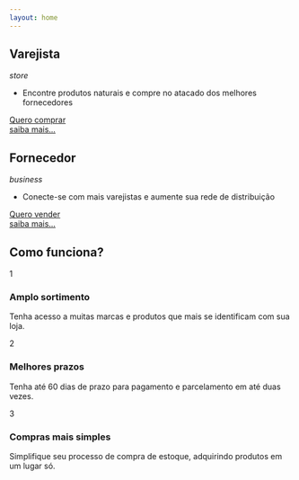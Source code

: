 ```yaml
---
layout: home
---
```

<section id="gnd-cover-image-section">
</section>

<section id="gnd-institutional-activities">
<div class="gnd-institutional-retailer">
  <div class="gnd-institutional-title">
    <h2>Varejista</h2><i class="material-icons">store</i> 
  </div>
  <div class="gnd-institutional-advantages">
    <ul class="gnd-institutional-advantages-list">
      <li>Encontre produtos naturais e compre no atacado dos melhores fornecedores</li>
    </ul>
  </div>
  <div class="gnd-institutional-advantages-links">
    <a id="gnd-signInBtn" class="gnd-sign-in-link" href="#">Quero comprar</a>
  </div>
  <div class="gnd-institutional-learn-more">
    <a href="#">saiba mais...</a>
  </div>
  </div>
  <div class="gnd-institutional-supplier">
    <div class="gnd-institutional-title">
      <h2>Fornecedor</h2><i class="material-icons">business</i>
    </div>
    <div class="gnd-institutional-advantages">
      <ul class="gnd-institutional-advantages-list">
        <li>Conecte-se com mais varejistas e aumente sua rede de distribuição</li>
      </ul>
    </div>
    <div class="gnd-institutional-advantages-links">
      <a id="gnd-signInBtn" class="gnd-sign-in-link" href="#">Quero vender</a>
    </div>
    <div class="gnd-institutional-learn-more">
      <a href="#">saiba mais...</a>
    </div>
  </div>
</section>

<section id="gnd-inspiration">
  <h2 class="gnd-inspiration-title">Como funciona?</h2>
  <div class="gnd-inspiration-item">
    <div class="gnd-inspiration-container">
      <div class="gnd-inspiration-number">
        <span>1</span>
      </div>
      <div class="gnd-inspiration-item-content">
        <div class="gnd-inspiration-item-title">
          <h3>Amplo sortimento</h3>
        </div>
        <div class="gnd-inspiration-item-text">
          <p>Tenha acesso a muitas marcas e produtos que mais se identificam com sua loja.</p>
        </div>
      </div>
    </div>
  </div>
  <div class="gnd-inspiration-item">
    <div class="gnd-inspiration-container">
      <div class="gnd-inspiration-number">
        <span>2</span>
      </div>
      <div class="gnd-inspiration-item-content">
        <div class="gnd-inspiration-item-title">
          <h3>Melhores prazos</h3>
        </div>
        <div class="gnd-inspiration-item-text">
          <p>Tenha até 60 dias de prazo para pagamento e parcelamento em até duas vezes.</p>
        </div>
      </div>
    </div>
  </div>
  <div class="gnd-inspiration-item">
    <div class="gnd-inspiration-container">
      <div class="gnd-inspiration-number">
        <span>3</span>
      </div>
      <div class="gnd-inspiration-item-content">
        <div class="gnd-inspiration-item-title">
          <h3>Compras mais simples</h3>
        </div>
        <div class="gnd-inspiration-item-text">
          <p>Simplifique seu processo de compra de estoque, adquirindo produtos em um lugar só.</p>
        </div>
      </div>
    </div>
  </div>
</section>

<section id="gnd-our-mission">
  <div class="gnd-our-mission-container">
    <div class="gnd-our-mission-content">
    </div>
    <div class="gnd-our-mission-image">
    </div>
  </div>
</section>

<section id="gnd-our-partners">
<div class="gnd-our-partners-title">
</div>
  <div class="gnd-our-partners-container">
  </div>
</section>


